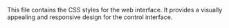 This file contains the CSS styles for the web interface. It provides a visually appealing and responsive design for the control interface.